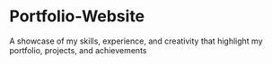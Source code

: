 # Portfolio-Website
A showcase of my skills, experience, and creativity that highlight my portfolio, projects, and achievements
